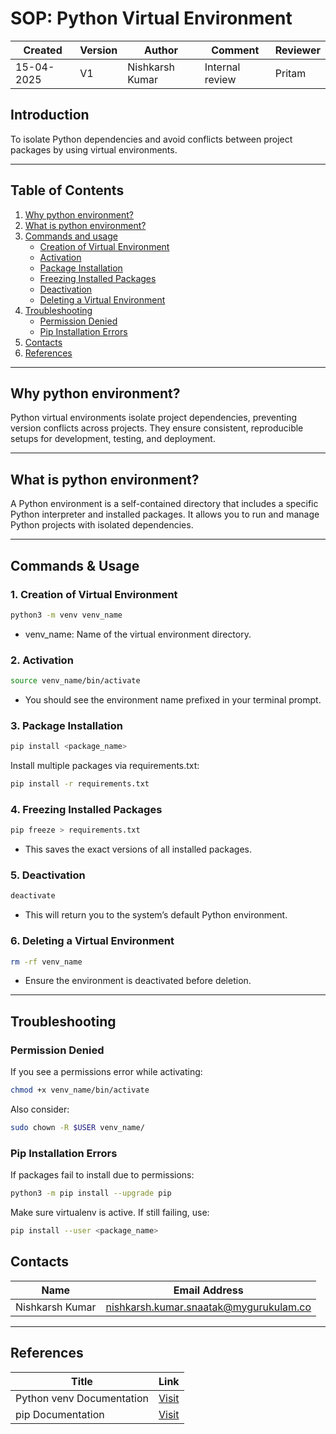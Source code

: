 # SOP: Python Virtual Environment

| Created     | Version | Author          | Comment         | Reviewer |
|-------------|---------|-----------------|-----------------|----------|
| 15-04-2025  | V1      | Nishkarsh Kumar | Internal review | Pritam   |

## Introduction

To isolate Python dependencies and avoid conflicts between project packages by using virtual environments.

---

## Table of Contents

1. [Why python environment?](#-why-python-environment)
2. [What is python environment?](#-what-is-python-environment)
3. [Commands and usage](#-commands--usage)
     - [Creation of Virtual Environment](#1-creation-of-virtual-environment)
     - [Activation](#2-activation)
     - [Package Installation](#3-package-installation)
     - [Freezing Installed Packages](#4-freezing-installed-packages)
     - [Deactivation](#5-deactivation)
     - [Deleting a Virtual Environment](#6-deleting-a-virtual-environment)
4. [Troubleshooting](#-troubleshooting)
     - [Permission Denied](#-permission-denied)
     - [Pip Installation Errors](#2-pip-installation-errors)
6. [Contacts](#-contacts)
7. [References](#-references)

---

## Why python environment?
Python virtual environments isolate project dependencies, preventing version conflicts across projects.
They ensure consistent, reproducible setups for development, testing, and deployment.

---

## What is python environment?
A Python environment is a self-contained directory that includes a specific Python interpreter and installed packages. It allows you to run and manage Python projects with isolated dependencies.

---
## Commands & Usage

### 1. **Creation of Virtual Environment**

```bash
python3 -m venv venv_name
```
- venv_name: Name of the virtual environment directory.

### 2. Activation

```bash
source venv_name/bin/activate
```

- You should see the environment name prefixed in your terminal prompt.

### 3. Package Installation

```bash
pip install <package_name>
```

Install multiple packages via requirements.txt:

```bash
pip install -r requirements.txt
```

### 4. Freezing Installed Packages

```bash
pip freeze > requirements.txt
```
- This saves the exact versions of all installed packages.

### 5. Deactivation

```bash
deactivate
```
- This will return you to the system’s default Python environment.

### 6. Deleting a Virtual Environment

```bash
rm -rf venv_name
```
- Ensure the environment is deactivated before deletion.

---

## Troubleshooting

### Permission Denied
If you see a permissions error while activating:

```bash
chmod +x venv_name/bin/activate
```

Also consider:

```bash
sudo chown -R $USER venv_name/
```

### Pip Installation Errors
If packages fail to install due to permissions:

```bash
python3 -m pip install --upgrade pip
```
Make sure virtualenv is active. If still failing, use:

```bash
pip install --user <package_name>
```


## Contacts

| Name            | Email Address                                 |
|-----------------|-----------------------------------------------|
| Nishkarsh Kumar | nishkarsh.kumar.snaatak@mygurukulam.co        |

---

## References

| **Title**                              | **Link**                                                                                      |
|----------------------------------------|-----------------------------------------------------------------------------------------------|
| Python venv Documentation              | [Visit](https://docs.python.org/3/library/venv.html)                                          |
| pip Documentation                      | [Visit](https://pip.pypa.io/en/stable/)                                                       |
